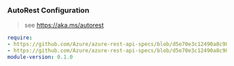 ### AutoRest Configuration

> see https://aka.ms/autorest

``` yaml
require:
- https://github.com/Azure/azure-rest-api-specs/blob/d5e70e3c12490a8c980b890cb611e85bbbae5858/specification/agrifood/resource-manager/readme.md
- https://github.com/Azure/azure-rest-api-specs/blob/d5e70e3c12490a8c980b890cb611e85bbbae5858/specification/agrifood/resource-manager/readme.go.md
module-version: 0.1.0
```